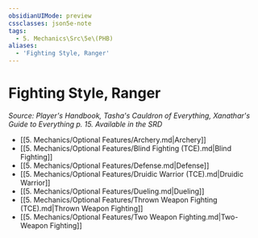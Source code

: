 ```yaml
---
obsidianUIMode: preview
cssclasses: json5e-note
tags:
  - 5. Mechanics\Src\5e\(PHB)
aliases:
  - 'Fighting Style, Ranger'
---
```

# Fighting Style, Ranger
*Source: Player's Handbook, Tasha's Cauldron of Everything, Xanathar's Guide to Everything p. 15. Available in the <span title='Systems Reference Document (5.2)'>SRD</span>* 

- [[5. Mechanics/Optional Features/Archery.md\|Archery]]
- [[5. Mechanics/Optional Features/Blind Fighting (TCE).md\|Blind Fighting]]
- [[5. Mechanics/Optional Features/Defense.md\|Defense]]
- [[5. Mechanics/Optional Features/Druidic Warrior (TCE).md\|Druidic Warrior]]
- [[5. Mechanics/Optional Features/Dueling.md\|Dueling]]
- [[5. Mechanics/Optional Features/Thrown Weapon Fighting (TCE).md\|Thrown Weapon Fighting]]
- [[5. Mechanics/Optional Features/Two Weapon Fighting.md\|Two-Weapon Fighting]]
